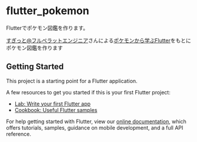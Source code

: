 # flutter_pokemon

Flutterでポケモン図鑑を作ります。  

[すぎっと@フルペラットエンジニア](https://github.com/sugitlab)さんによる[ポケモンから学ぶFlutter](https://zenn.dev/sugitlab/books/flutter_poke_app_handson)をもとにポケモン図鑑を作ります

## Getting Started

This project is a starting point for a Flutter application.

A few resources to get you started if this is your first Flutter project:

- [Lab: Write your first Flutter app](https://flutter.dev/docs/get-started/codelab)
- [Cookbook: Useful Flutter samples](https://flutter.dev/docs/cookbook)

For help getting started with Flutter, view our
[online documentation](https://flutter.dev/docs), which offers tutorials,
samples, guidance on mobile development, and a full API reference.
